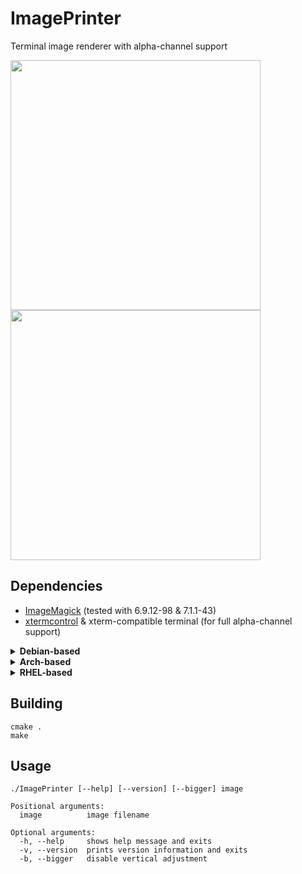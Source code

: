 # ImagePrinter

Terminal image renderer with alpha-channel support

<p float="left">
  <img src="https://github.com/user-attachments/assets/c6206cec-d9d3-4ddb-80ac-bdd5f53b511c" width="400" />
  <img src="https://github.com/user-attachments/assets/2383547c-e751-45b7-87e2-07eff552f217" width="400" /> 
</p>

## Dependencies

* [ImageMagick](https://imagemagick.org/index.php) (tested with 6.9.12-98 & 7.1.1-43)
* [xtermcontrol](https://thrysoee.dk/xtermcontrol/) & xterm-compatible terminal (for full alpha-channel support)

<details>
<summary><b>Debian-based</b></summary>
  
```
sudo apt install libmagick++-dev xtermcontrol
```
</details>

<details>
<summary><b>Arch-based</b></summary>
  
```
sudo pacman -S imagemagick
git clone https://aur.archlinux.org/xtermcontrol.git
cd xtermcontrol
makepkg -si
cd ..
rm -rf xtermcontrol
```
</details>

<details>
<summary><b>RHEL-based</b></summary>

```
sudo dnf install ImageMagick-c++-devel
wget https://thrysoee.dk/xtermcontrol/xtermcontrol-3.10.tar.gz
tar zxf wget xtermcontrol-3.10.tar.gz
cd xtermcontrol-3.10
./configure && make install
cd ..
rm -rf xtermcontrol-3.10 && rm -f xtermcontrol-3.10.tar.gz
```
</details>

## Building

```
cmake .
make
```

## Usage

```
./ImagePrinter [--help] [--version] [--bigger] image

Positional arguments:
  image          image filename 

Optional arguments:
  -h, --help     shows help message and exits 
  -v, --version  prints version information and exits 
  -b, --bigger   disable vertical adjustment
```
